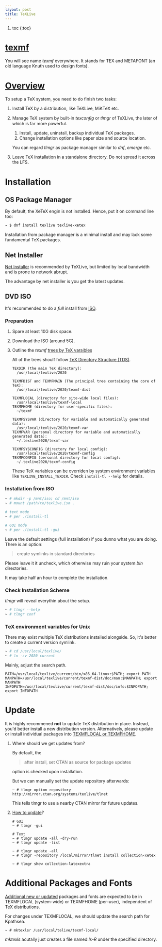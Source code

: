 ```yaml
---
layout: post
title: TeXLive
---
```


1. toc
{:toc}

# [texmf](https://tex.stackexchange.com/a/77726)

You will see name _texmf_ everywhere. It stands for TEX and METAFONT (an old language Knuth used to design fonts).

# [Overview](http://tug.org/texlive/doc/texlive-en/texlive-en.html)

To setup a TeX system, you need to do finish two tasks:

1. Install TeX by a distribution, like TeXLive, MiKTeX etc.
2. Manage TeX system by built-in _texconﬁg_ or _tlmgr_ of TeXLive, the later of which is far more powerful.
   1. Install, update, uninstall, backup individual TeX packages.
   2. Change installation options like paper size and source location.

   You can regard _tlmgr_ as package manager similar to _dnf_, _emerge_ etc.
3. Leave TeX installation in a standalone directory. Do not spread it across the LFS.

# Installation

## OS Package Manager

By default, the XeTeX engin is not installed. Hence, put it on command line too:

```bash
~ $ dnf install texlive texlive-xetex
```

Installation from package manager is a minimal install and may lack some fundamental TeX packages.

## Net Installer

[Net Installer](https://tug.org/texlive/acquire-netinstall.html) is recommended by TeXLive, but limited by local bandwidth and is prone to network abrupt.

The advantage by net installer is you get the latest updates.

## DVD ISO

It's recommended to do a _full_ install from [ISO](https://mirror.lzu.edu.cn/CTAN/systems/texlive/Images/texlive.iso).

### Preparation

1. Spare at least 10G disk space.
2. Download the ISO (around 5G).
3. Outline the _texmf_ [trees by TeX varaibles](http://www.tug.org/texlive/doc/texlive-en/texlive-en.html#x1-110002.3)

   All of the trees shoulf follow [TeX Directory Structure (TDS)](https://tug.org/tds).

   ```
   TEXDIR (the main TeX directory):
     /usr/local/texlive/2020

   TEXMFDIST and TEXMFMAIN (The principal tree containing the core of TeX):
     /usr/local/texlive/2020/texmf-dist

   TEXMFLOCAL (directory for site-wide local files):
     /usr/local/texlive/texmf-local
   TEXMFHOME (directory for user-specific files):
     ~/texmf

   TEXMFSYSVAR (directory for variable and automatically generated data):
     /usr/local/texlive/2020/texmf-var
   TEXMFVAR (personal directory for variable and automatically generated data):
     ~/.texlive2020/texmf-var

   TEXMFSYSCONFIG (directory for local config):
     /usr/local/texlive/2020/texmf-config
   TEXMFCONFIG (personal directory for local config):
     ~/.texlive2020/texmf-config
   ```

   These TeX variables can be overriden by system environment variables like `TEXLIVE_INSTALL_TEXDIR`. Check `install-tl --help` for details.

### Installation from ISO

```bash
~ # mkdir -p /mnt/iso; cd /mnt/iso
~ # mount /path/to/texlive.iso .

# text mode
~ # per ./install-tl

# GUI mode
~ # per ./install-tl -gui
```

Leave the default settings (full installation) if you dunno what you are doing. There is an option:

> create symlinks in standard directories

Please leave it it uncheck, which otherwise may ruin your system _bin_ directories.

It may take half an hour to complete the installation.

### Check Installation Scheme

_tlmgr_ will reveal everythin about the setup.

```bash
~ # tlmgr --help
~ # tlmgr conf
```

### TeX environment variables for Unix

There may exist multiple TeX distributions installed alongside. So, it's better to create a current version symlink.

```bash
~ # cd /usr/local/texlive/
~ # ln -sv 2020 current 
```

Mainly, adjust the search path.

```
PATH=/usr/local/texlive/current/bin/x86_64-linux:$PATH; export PATH
MANPATH=/usr/local/texlive/current/texmf-dist/doc/man:$MANPATH; export MANPATH
INFOPATH=/usr/local/texlive/current/texmf-dist/doc/info:$INFOPATH; export INFOPATH
```

# Update

It is highly recommened __not__ to update TeX distribution in place. Instead, you'd better install a new distribution version. Alternatively, please update or install individual packages into [TEXMFLOCAL or TEXMFHOME](#additional-packages-and-fonts).

1. Where should we get updates from?

   By default, the

   >after install, set CTAN as source for package updates

   option is checked upon installation.

   But we can manually set the update repository afterwards:

   ```
   ~ # tlmgr option repository http://mirror.ctan.org/systems/texlive/tlnet
   ```

   This tells tlmgr to use a nearby CTAN mirror for future updates.
2. [How to update](http://tug.org/texlive/doc/texlive-en/texlive-en.html#x1-450005.2)?

   ```
   # GUI
   ~ # tlmgr -gui

   # Text
   ~ # tlmgr update -all -dry-run
   ~ # tlmgr update -list

   ~ # tlmgr update -all
   ~ # tlmgr -repository /local/mirror/tlnet install collection-xetex

   ~ # tlmgr show collection-latexextra
   ```

# Additional Packages and Fonts

[Additional new or updated](http://www.tug.org/texlive/doc/texlive-en/texlive-en.html#x1-360003.4.6) packages and fonts are expected to be in TEXMFLOCAL (system-wide) or TEXMFHOME (per-user), independent of TeX distributions.

For changes under TEXMFLOCAL, we should update the search path for Kpathsea.

```
~ # mktexlsr /usr/local/telive/texmf-local/
```

_mktexls_ acutally just creates a file named _ls-R_ under the specified directory.